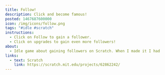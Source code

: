 ```yaml
---
title: Follow!
description: Click and become famous!
posted: 1467687600000
icon: /img/icons/follow.png
tags: "#idle #scratch"
instructions:
  - Click on Follow to gain a follower.
  - Click on upgrades to gain even more followers!
about:
  - Idle game about gaining followers on Scratch. When I made it I had a whole message about not creating projects for fame but for fun/learning and not using your follower count to boost your ego and blah blah etc ughhhhhhhhhhh
links:
  - text: Scratch
    link: https://scratch.mit.edu/projects/62862242/
---
```

<scratch url="https://scratch.mit.edu/projects/62862242/"></scratch>